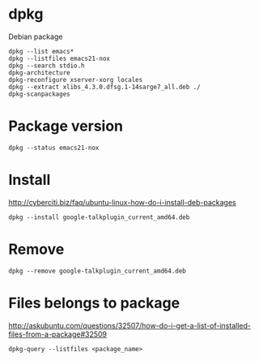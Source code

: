 <!-- -*- coding: utf-8; -*- -->

dpkg
====

Debian package

    dpkg --list emacs*
    dpkg --listfiles emacs21-nox
    dpkg --search stdio.h
    dpkg-architecture
    dpkg-reconfigure xserver-xorg locales
    dpkg --extract xlibs_4.3.0.dfsg.1-14sarge7_all.deb ./
    dpkg-scanpackages

Package version
===============

    dpkg --status emacs21-nox

Install
=======

<http://cyberciti.biz/faq/ubuntu-linux-how-do-i-install-deb-packages>

    dpkg --install google-talkplugin_current_amd64.deb

Remove
======

    dpkg --remove google-talkplugin_current_amd64.deb

Files belongs to package
========================

<http://askubuntu.com/questions/32507/how-do-i-get-a-list-of-installed-files-from-a-package#32509>

    dpkg-query --listfiles <package_name>
